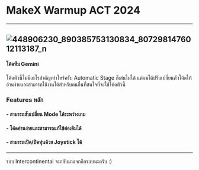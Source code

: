 # MakeX Warmup ACT 2024
---
![448906230_890385753130834_8072981476012113187_n](https://github.com/piyaphatliamwilai/makex-warmup-2024/assets/82884260/24719edd-828f-496b-b006-2fba4007b372)
---
#### โค้ดทีม Gemini
โค้ดตัวนี้ไม่มีอะไรสำคัญเท่าไหร่ครับ Automatic Stage ก็เล่นไม่ได้ แต่ผมได้ปรับเปลี่ยนตัวโค้ดให้อ่านง่ายและสามารถใช้งานได้สำหรับคนอื่นที่สนใจที่จะใช้โค้ดตัวนี้
### Features หลัก
#### - สามารถสับเปลี่ยน Mode ได้ระหว่างเกม
#### - โค้ดอ่านง่ายและสามารถแก้ไข้ต่อเติมได้
#### - สามารถเปิด/ปิดหุ่นด้วย Joystick ได้
---
รอบ Intercontinental จะกลับมาแจกอีกรอบนะครับ :)
